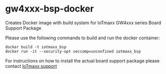 # gw4xxx-bsp-docker
Creates Docker image with build system for IoTmaxx GW4xxx series Board Support Package 

Please use the following commands to build and run the docker container:
```
docker build -t iotmaxx_bsp
docker run -it --security-opt seccomp=unconfined iotmaxx_bsp
```

For instructions on how to install the actual board support package please contact 
[IoTmaxx support](mailto:support@iotmaxx.de?subject=[BSP]%20Request%20for%20installation%20instructions)

